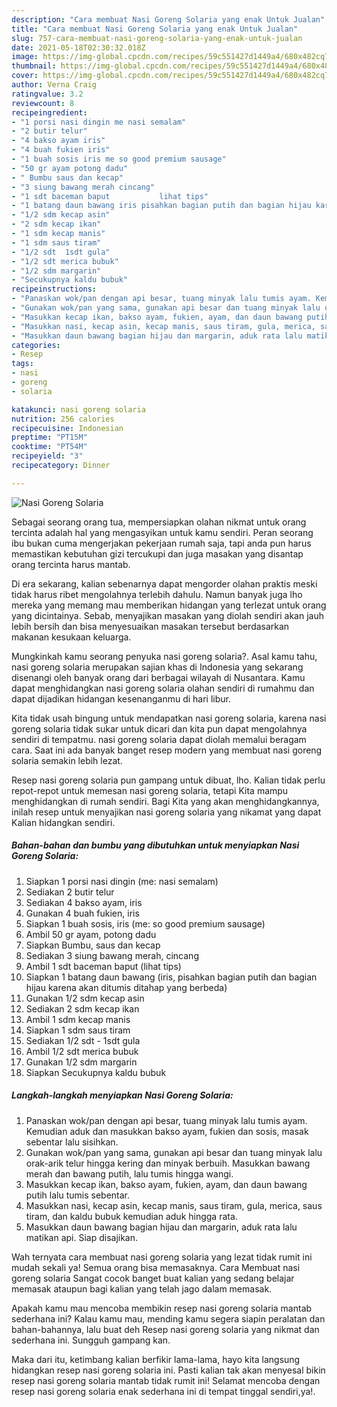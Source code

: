 ```yaml
---
description: "Cara membuat Nasi Goreng Solaria yang enak Untuk Jualan"
title: "Cara membuat Nasi Goreng Solaria yang enak Untuk Jualan"
slug: 757-cara-membuat-nasi-goreng-solaria-yang-enak-untuk-jualan
date: 2021-05-18T02:30:32.018Z
image: https://img-global.cpcdn.com/recipes/59c551427d1449a4/680x482cq70/nasi-goreng-solaria-foto-resep-utama.jpg
thumbnail: https://img-global.cpcdn.com/recipes/59c551427d1449a4/680x482cq70/nasi-goreng-solaria-foto-resep-utama.jpg
cover: https://img-global.cpcdn.com/recipes/59c551427d1449a4/680x482cq70/nasi-goreng-solaria-foto-resep-utama.jpg
author: Verna Craig
ratingvalue: 3.2
reviewcount: 8
recipeingredient:
- "1 porsi nasi dingin me nasi semalam"
- "2 butir telur"
- "4 bakso ayam iris"
- "4 buah fukien iris"
- "1 buah sosis iris me so good premium sausage"
- "50 gr ayam potong dadu"
- " Bumbu saus dan kecap"
- "3 siung bawang merah cincang"
- "1 sdt baceman baput           lihat tips"
- "1 batang daun bawang iris pisahkan bagian putih dan bagian hijau karena akan ditumis ditahap yang berbeda"
- "1/2 sdm kecap asin"
- "2 sdm kecap ikan"
- "1 sdm kecap manis"
- "1 sdm saus tiram"
- "1/2 sdt  1sdt gula"
- "1/2 sdt merica bubuk"
- "1/2 sdm margarin"
- "Secukupnya kaldu bubuk"
recipeinstructions:
- "Panaskan wok/pan dengan api besar, tuang minyak lalu tumis ayam. Kemudian aduk dan masukkan bakso ayam, fukien dan sosis, masak sebentar lalu sisihkan."
- "Gunakan wok/pan yang sama, gunakan api besar dan tuang minyak lalu orak-arik telur hingga kering dan minyak berbuih. Masukkan bawang merah dan bawang putih, lalu tumis hingga wangi."
- "Masukkan kecap ikan, bakso ayam, fukien, ayam, dan daun bawang putih lalu tumis sebentar."
- "Masukkan nasi, kecap asin, kecap manis, saus tiram, gula, merica, saus tiram, dan kaldu bubuk kemudian aduk hingga rata."
- "Masukkan daun bawang bagian hijau dan margarin, aduk rata lalu matikan api. Siap disajikan."
categories:
- Resep
tags:
- nasi
- goreng
- solaria

katakunci: nasi goreng solaria 
nutrition: 256 calories
recipecuisine: Indonesian
preptime: "PT15M"
cooktime: "PT54M"
recipeyield: "3"
recipecategory: Dinner

---
```



![Nasi Goreng Solaria](https://img-global.cpcdn.com/recipes/59c551427d1449a4/680x482cq70/nasi-goreng-solaria-foto-resep-utama.jpg)

Sebagai seorang orang tua, mempersiapkan olahan nikmat untuk orang tercinta adalah hal yang mengasyikan untuk kamu sendiri. Peran seorang ibu bukan cuma mengerjakan pekerjaan rumah saja, tapi anda pun harus memastikan kebutuhan gizi tercukupi dan juga masakan yang disantap orang tercinta harus mantab.

Di era  sekarang, kalian sebenarnya dapat mengorder olahan praktis meski tidak harus ribet mengolahnya terlebih dahulu. Namun banyak juga lho mereka yang memang mau memberikan hidangan yang terlezat untuk orang yang dicintainya. Sebab, menyajikan masakan yang diolah sendiri akan jauh lebih bersih dan bisa menyesuaikan masakan tersebut berdasarkan makanan kesukaan keluarga. 



Mungkinkah kamu seorang penyuka nasi goreng solaria?. Asal kamu tahu, nasi goreng solaria merupakan sajian khas di Indonesia yang sekarang disenangi oleh banyak orang dari berbagai wilayah di Nusantara. Kamu dapat menghidangkan nasi goreng solaria olahan sendiri di rumahmu dan dapat dijadikan hidangan kesenanganmu di hari libur.

Kita tidak usah bingung untuk mendapatkan nasi goreng solaria, karena nasi goreng solaria tidak sukar untuk dicari dan kita pun dapat mengolahnya sendiri di tempatmu. nasi goreng solaria dapat diolah memalui beragam cara. Saat ini ada banyak banget resep modern yang membuat nasi goreng solaria semakin lebih lezat.

Resep nasi goreng solaria pun gampang untuk dibuat, lho. Kalian tidak perlu repot-repot untuk memesan nasi goreng solaria, tetapi Kita mampu menghidangkan di rumah sendiri. Bagi Kita yang akan menghidangkannya, inilah resep untuk menyajikan nasi goreng solaria yang nikamat yang dapat Kalian hidangkan sendiri.

<!--inarticleads1-->

##### Bahan-bahan dan bumbu yang dibutuhkan untuk menyiapkan Nasi Goreng Solaria:

1. Siapkan 1 porsi nasi dingin (me: nasi semalam)
1. Sediakan 2 butir telur
1. Sediakan 4 bakso ayam, iris
1. Gunakan 4 buah fukien, iris
1. Siapkan 1 buah sosis, iris (me: so good premium sausage)
1. Ambil 50 gr ayam, potong dadu
1. Siapkan  Bumbu, saus dan kecap
1. Sediakan 3 siung bawang merah, cincang
1. Ambil 1 sdt baceman baput           (lihat tips)
1. Siapkan 1 batang daun bawang (iris, pisahkan bagian putih dan bagian hijau karena akan ditumis ditahap yang berbeda)
1. Gunakan 1/2 sdm kecap asin
1. Sediakan 2 sdm kecap ikan
1. Ambil 1 sdm kecap manis
1. Siapkan 1 sdm saus tiram
1. Sediakan 1/2 sdt - 1sdt gula
1. Ambil 1/2 sdt merica bubuk
1. Gunakan 1/2 sdm margarin
1. Siapkan Secukupnya kaldu bubuk




<!--inarticleads2-->

##### Langkah-langkah menyiapkan Nasi Goreng Solaria:

1. Panaskan wok/pan dengan api besar, tuang minyak lalu tumis ayam. Kemudian aduk dan masukkan bakso ayam, fukien dan sosis, masak sebentar lalu sisihkan.
1. Gunakan wok/pan yang sama, gunakan api besar dan tuang minyak lalu orak-arik telur hingga kering dan minyak berbuih. Masukkan bawang merah dan bawang putih, lalu tumis hingga wangi.
1. Masukkan kecap ikan, bakso ayam, fukien, ayam, dan daun bawang putih lalu tumis sebentar.
1. Masukkan nasi, kecap asin, kecap manis, saus tiram, gula, merica, saus tiram, dan kaldu bubuk kemudian aduk hingga rata.
1. Masukkan daun bawang bagian hijau dan margarin, aduk rata lalu matikan api. Siap disajikan.




Wah ternyata cara membuat nasi goreng solaria yang lezat tidak rumit ini mudah sekali ya! Semua orang bisa memasaknya. Cara Membuat nasi goreng solaria Sangat cocok banget buat kalian yang sedang belajar memasak ataupun bagi kalian yang telah jago dalam memasak.

Apakah kamu mau mencoba membikin resep nasi goreng solaria mantab sederhana ini? Kalau kamu mau, mending kamu segera siapin peralatan dan bahan-bahannya, lalu buat deh Resep nasi goreng solaria yang nikmat dan sederhana ini. Sungguh gampang kan. 

Maka dari itu, ketimbang kalian berfikir lama-lama, hayo kita langsung hidangkan resep nasi goreng solaria ini. Pasti kalian tak akan menyesal bikin resep nasi goreng solaria mantab tidak rumit ini! Selamat mencoba dengan resep nasi goreng solaria enak sederhana ini di tempat tinggal sendiri,ya!.

